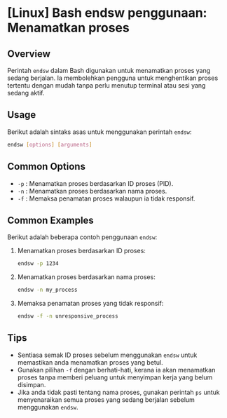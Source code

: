 # [Linux] Bash endsw penggunaan: Menamatkan proses

## Overview
Perintah `endsw` dalam Bash digunakan untuk menamatkan proses yang sedang berjalan. Ia membolehkan pengguna untuk menghentikan proses tertentu dengan mudah tanpa perlu menutup terminal atau sesi yang sedang aktif.

## Usage
Berikut adalah sintaks asas untuk menggunakan perintah `endsw`:

```bash
endsw [options] [arguments]
```

## Common Options
- `-p` : Menamatkan proses berdasarkan ID proses (PID).
- `-n` : Menamatkan proses berdasarkan nama proses.
- `-f` : Memaksa penamatan proses walaupun ia tidak responsif.

## Common Examples
Berikut adalah beberapa contoh penggunaan `endsw`:

1. Menamatkan proses berdasarkan ID proses:
   ```bash
   endsw -p 1234
   ```

2. Menamatkan proses berdasarkan nama proses:
   ```bash
   endsw -n my_process
   ```

3. Memaksa penamatan proses yang tidak responsif:
   ```bash
   endsw -f -n unresponsive_process
   ```

## Tips
- Sentiasa semak ID proses sebelum menggunakan `endsw` untuk memastikan anda menamatkan proses yang betul.
- Gunakan pilihan `-f` dengan berhati-hati, kerana ia akan menamatkan proses tanpa memberi peluang untuk menyimpan kerja yang belum disimpan.
- Jika anda tidak pasti tentang nama proses, gunakan perintah `ps` untuk menyenaraikan semua proses yang sedang berjalan sebelum menggunakan `endsw`.